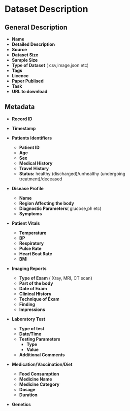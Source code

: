 # Dataset Description

## General Description

* **Name**
* **Detailed Description** 
* **Source**
* **Dataset Size**
* **Sample Size**
* **Type of Dataset** ( csv,image,json etc)
* **Tags**
* **Licence**
* **Paper Publised**
* **Task**
* **URL to download**

## Metadata
* **Record ID**
* **Timestamp**

* **Patients Identifiers**
  
  * **Patient ID**
  * **Age**
  * **Sex**
  * **Medical History**
  * **Travel History**
  * **Status:** healthy (discharged)/unhealthy (undergoing treatment)/deceased

* **Disease Profile**
  * **Name**
  * **Region Affecting the body**
  * **Diagnostic Parameters**( glucose,ph etc)
  * **Symptoms**


* **Patient Vitals**
  * **Temperature**
  * **BP**
  * **Respiratory**
  * **Pulse Rate**
  * **Heart Beat Rate**
  * **BMI**

* **Imaging Reports**
  * **Type of Exam** ( Xray, MRI, CT scan)
  * **Part of the body**
  * **Date of Exam**
  * **Clinical History**
  * **Technique of Exam**
  * **Finding**
  * **Impressions**

* **Laboratory Test** 
  * **Type of test**
  * **Date/Time**
  * **Testing Parameters**
    * **Type**
    * **Value** 
  * **Additional Comments**

* **Medication/Vaccination/Diet**
  * **Food Consumption**
  * **Medicine Name**
  * **Medicine Category**
  * **Dosage**
  * **Duration**

* **Genetics**
